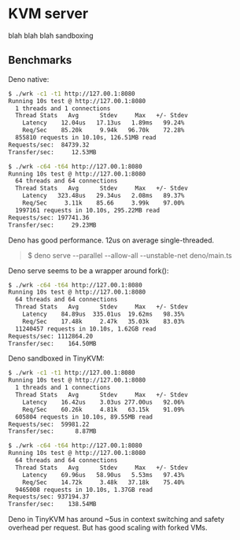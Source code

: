 # KVM server

blah blah blah sandboxing

## Benchmarks

Deno native:
```sh
$ ./wrk -c1 -t1 http://127.00.1:8080
Running 10s test @ http://127.00.1:8080
  1 threads and 1 connections
  Thread Stats   Avg      Stdev     Max   +/- Stdev
    Latency    12.04us   17.13us   1.89ms   99.24%
    Req/Sec    85.20k     9.94k   96.70k    72.28%
  855810 requests in 10.10s, 126.51MB read
Requests/sec:  84739.32
Transfer/sec:     12.53MB

$ ./wrk -c64 -t64 http://127.00.1:8080
Running 10s test @ http://127.00.1:8080
  64 threads and 64 connections
  Thread Stats   Avg      Stdev     Max   +/- Stdev
    Latency   323.48us   29.34us   2.08ms   89.37%
    Req/Sec     3.11k    85.66     3.99k    97.00%
  1997161 requests in 10.10s, 295.22MB read
Requests/sec: 197741.36
Transfer/sec:     29.23MB
```
Deno has good performance. 12us on average single-threaded.

> $ deno serve --parallel --allow-all --unstable-net deno/main.ts

Deno serve seems to be a wrapper around fork():
```sh
$ ./wrk -c64 -t64 http://127.00.1:8080
Running 10s test @ http://127.00.1:8080
  64 threads and 64 connections
  Thread Stats   Avg      Stdev     Max   +/- Stdev
    Latency    84.89us  335.01us  19.62ms   98.35%
    Req/Sec    17.48k     2.47k   35.03k    83.03%
  11240457 requests in 10.10s, 1.62GB read
Requests/sec: 1112864.20
Transfer/sec:    164.50MB
```

Deno sandboxed in TinyKVM:
```sh
$ ./wrk -c1 -t1 http://127.00.1:8080
Running 10s test @ http://127.00.1:8080
  1 threads and 1 connections
  Thread Stats   Avg      Stdev     Max   +/- Stdev
    Latency    16.42us    3.03us 277.00us   92.06%
    Req/Sec    60.26k     4.81k   63.15k    91.09%
  605804 requests in 10.10s, 89.55MB read
Requests/sec:  59981.22
Transfer/sec:      8.87MB

$ ./wrk -c64 -t64 http://127.00.1:8080
Running 10s test @ http://127.00.1:8080
  64 threads and 64 connections
  Thread Stats   Avg      Stdev     Max   +/- Stdev
    Latency    69.96us   58.90us   5.53ms   97.43%
    Req/Sec    14.72k     3.48k   37.18k    75.40%
  9465008 requests in 10.10s, 1.37GB read
Requests/sec: 937194.37
Transfer/sec:    138.54MB
```
Deno in TinyKVM has around ~5us in context switching and safety overhead per request. But has good scaling with forked VMs.
